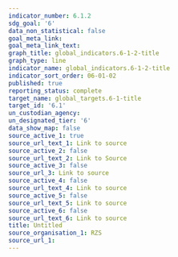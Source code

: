 ```yaml
---
indicator_number: 6.1.2
sdg_goal: '6'
data_non_statistical: false
goal_meta_link: 
goal_meta_link_text: 
graph_title: global_indicators.6-1-2-title
graph_type: line
indicator_name: global_indicators.6-1-2-title
indicator_sort_order: 06-01-02
published: true
reporting_status: complete
target_name: global_targets.6-1-title
target_id: '6.1'
un_custodian_agency: 
un_designated_tier: '6'
data_show_map: false
source_active_1: true
source_url_text_1: Link to source
source_active_2: false
source_url_text_2: Link to Source
source_active_3: false
source_url_3: Link to source
source_active_4: false
source_url_text_4: Link to source
source_active_5: false
source_url_text_5: Link to source
source_active_6: false
source_url_text_6: Link to source
title: Untitled
source_organisation_1: RZS 
source_url_1: 
---
```

